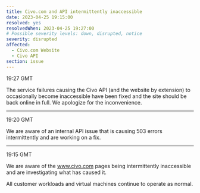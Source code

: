```yaml
---
title: Civo.com and API intermittently inaccessible
date: 2023-04-25 19:15:00
resolved: yes
resolvedWhen: 2023-04-25 19:27:00
# Possible severity levels: down, disrupted, notice
severity: disrupted
affected:
  - Civo.com Website
  - Civo API
section: issue
---
```


19:27 GMT

The service failures causing the Civo API (and the website by extension) to occasionally become inaccessible have been fixed and the site should be back online in full. We apologize for the inconvenience.

---

19:20 GMT

We are aware of an internal API issue that is causing 503 errors intermittently and are working on a fix.

---

19:15 GMT

We are aware of the www.civo.com pages being intermittently inaccessible and are investigating what has caused it.

All customer workloads and virtual machines continue to operate as normal. 
